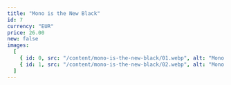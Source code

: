 ```yaml
---
title: "Mono is the New Black"
id: 7
currency: "EUR"
price: 26.00
new: false
images:
  [
    { id: 0, src: "/content/mono-is-the-new-black/01.webp", alt: "Mono is the New Black" },
    { id: 1, src: "/content/mono-is-the-new-black/02.webp", alt: "Mono is the New Black" },
  ]
---
```

